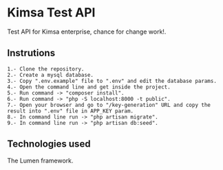 # Kimsa Test API

Test API for Kimsa enterprise, chance for change work!.

## Instrutions

```
1.- Clone the repository.
2.- Create a mysql database.
3.- Copy ".env.example" file to ".env" and edit the database params.
4.- Open the command line and get inside the project.
5.- Run command -> "composer install".
6.- Run command -> "php -S localhost:8000 -t public".
7.- Open your browser and go to "/key-generation" URL and copy the result into ".env" file in APP_KEY param.
8.- In command line run -> "php artisan migrate".
9.- In command line run -> "php artisan db:seed".
```

## Technologies used

The Lumen framework.
